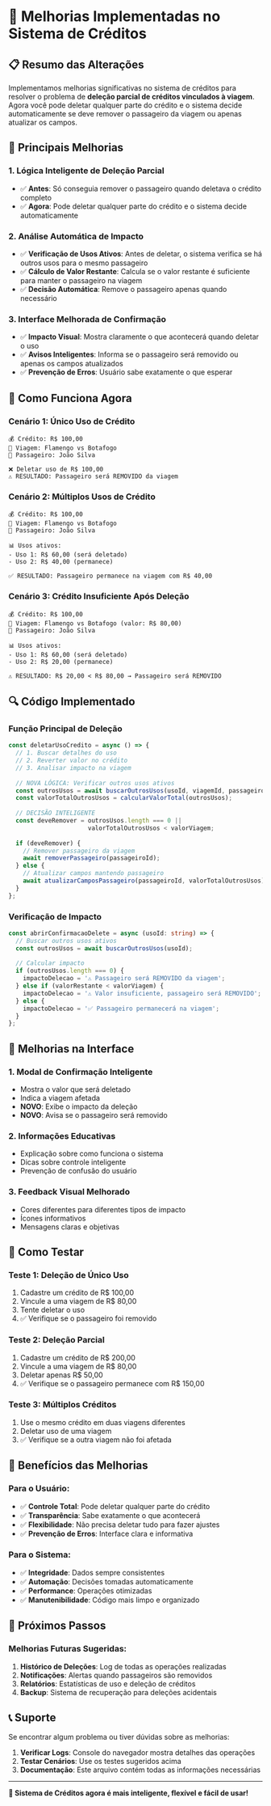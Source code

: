 # 🚀 Melhorias Implementadas no Sistema de Créditos

## 📋 Resumo das Alterações

Implementamos melhorias significativas no sistema de créditos para resolver o problema de **deleção parcial de créditos vinculados à viagem**. Agora você pode deletar qualquer parte do crédito e o sistema decide automaticamente se deve remover o passageiro da viagem ou apenas atualizar os campos.

## 🔧 Principais Melhorias

### 1. **Lógica Inteligente de Deleção Parcial**
- ✅ **Antes**: Só conseguia remover o passageiro quando deletava o crédito completo
- ✅ **Agora**: Pode deletar qualquer parte do crédito e o sistema decide automaticamente

### 2. **Análise Automática de Impacto**
- ✅ **Verificação de Usos Ativos**: Antes de deletar, o sistema verifica se há outros usos para o mesmo passageiro
- ✅ **Cálculo de Valor Restante**: Calcula se o valor restante é suficiente para manter o passageiro na viagem
- ✅ **Decisão Automática**: Remove o passageiro apenas quando necessário

### 3. **Interface Melhorada de Confirmação**
- ✅ **Impacto Visual**: Mostra claramente o que acontecerá quando deletar o uso
- ✅ **Avisos Inteligentes**: Informa se o passageiro será removido ou apenas os campos atualizados
- ✅ **Prevenção de Erros**: Usuário sabe exatamente o que esperar

## 🎯 Como Funciona Agora

### **Cenário 1: Único Uso de Crédito**
```
💰 Crédito: R$ 100,00
🎯 Viagem: Flamengo vs Botafogo
👤 Passageiro: João Silva

❌ Deletar uso de R$ 100,00
⚠️ RESULTADO: Passageiro será REMOVIDO da viagem
```

### **Cenário 2: Múltiplos Usos de Crédito**
```
💰 Crédito: R$ 100,00
🎯 Viagem: Flamengo vs Botafogo
👤 Passageiro: João Silva

📊 Usos ativos:
- Uso 1: R$ 60,00 (será deletado)
- Uso 2: R$ 40,00 (permanece)

✅ RESULTADO: Passageiro permanece na viagem com R$ 40,00
```

### **Cenário 3: Crédito Insuficiente Após Deleção**
```
💰 Crédito: R$ 100,00
🎯 Viagem: Flamengo vs Botafogo (valor: R$ 80,00)
👤 Passageiro: João Silva

📊 Usos ativos:
- Uso 1: R$ 60,00 (será deletado)
- Uso 2: R$ 20,00 (permanece)

⚠️ RESULTADO: R$ 20,00 < R$ 80,00 → Passageiro será REMOVIDO
```

## 🔍 Código Implementado

### **Função Principal de Deleção**
```typescript
const deletarUsoCredito = async () => {
  // 1. Buscar detalhes do uso
  // 2. Reverter valor no crédito
  // 3. Analisar impacto na viagem
  
  // NOVA LÓGICA: Verificar outros usos ativos
  const outrosUsos = await buscarOutrosUsos(usoId, viagemId, passageiroId);
  const valorTotalOutrosUsos = calcularValorTotal(outrosUsos);
  
  // DECISÃO INTELIGENTE
  const deveRemover = outrosUsos.length === 0 || 
                      valorTotalOutrosUsos < valorViagem;
  
  if (deveRemover) {
    // Remover passageiro da viagem
    await removerPassageiro(passageiroId);
  } else {
    // Atualizar campos mantendo passageiro
    await atualizarCamposPassageiro(passageiroId, valorTotalOutrosUsos);
  }
};
```

### **Verificação de Impacto**
```typescript
const abrirConfirmacaoDelete = async (usoId: string) => {
  // Buscar outros usos ativos
  const outrosUsos = await buscarOutrosUsos(usoId);
  
  // Calcular impacto
  if (outrosUsos.length === 0) {
    impactoDelecao = '⚠️ Passageiro será REMOVIDO da viagem';
  } else if (valorRestante < valorViagem) {
    impactoDelecao = '⚠️ Valor insuficiente, passageiro será REMOVIDO';
  } else {
    impactoDelecao = '✅ Passageiro permanecerá na viagem';
  }
};
```

## 🎨 Melhorias na Interface

### **1. Modal de Confirmação Inteligente**
- Mostra o valor que será deletado
- Indica a viagem afetada
- **NOVO**: Exibe o impacto da deleção
- **NOVO**: Avisa se o passageiro será removido

### **2. Informações Educativas**
- Explicação sobre como funciona o sistema
- Dicas sobre controle inteligente
- Prevenção de confusão do usuário

### **3. Feedback Visual Melhorado**
- Cores diferentes para diferentes tipos de impacto
- Ícones informativos
- Mensagens claras e objetivas

## 🧪 Como Testar

### **Teste 1: Deleção de Único Uso**
1. Cadastre um crédito de R$ 100,00
2. Vincule a uma viagem de R$ 80,00
3. Tente deletar o uso
4. ✅ Verifique se o passageiro foi removido

### **Teste 2: Deleção Parcial**
1. Cadastre um crédito de R$ 200,00
2. Vincule a uma viagem de R$ 80,00
3. Deletar apenas R$ 50,00
4. ✅ Verifique se o passageiro permanece com R$ 150,00

### **Teste 3: Múltiplos Créditos**
1. Use o mesmo crédito em duas viagens diferentes
2. Deletar uso de uma viagem
3. ✅ Verifique se a outra viagem não foi afetada

## 🚨 Benefícios das Melhorias

### **Para o Usuário:**
- ✅ **Controle Total**: Pode deletar qualquer parte do crédito
- ✅ **Transparência**: Sabe exatamente o que acontecerá
- ✅ **Flexibilidade**: Não precisa deletar tudo para fazer ajustes
- ✅ **Prevenção de Erros**: Interface clara e informativa

### **Para o Sistema:**
- ✅ **Integridade**: Dados sempre consistentes
- ✅ **Automação**: Decisões tomadas automaticamente
- ✅ **Performance**: Operações otimizadas
- ✅ **Manutenibilidade**: Código mais limpo e organizado

## 🔮 Próximos Passos

### **Melhorias Futuras Sugeridas:**
1. **Histórico de Deleções**: Log de todas as operações realizadas
2. **Notificações**: Alertas quando passageiros são removidos
3. **Relatórios**: Estatísticas de uso e deleção de créditos
4. **Backup**: Sistema de recuperação para deleções acidentais

## 📞 Suporte

Se encontrar algum problema ou tiver dúvidas sobre as melhorias:

1. **Verificar Logs**: Console do navegador mostra detalhes das operações
2. **Testar Cenários**: Use os testes sugeridos acima
3. **Documentação**: Este arquivo contém todas as informações necessárias

---

**🎉 Sistema de Créditos agora é mais inteligente, flexível e fácil de usar!** 